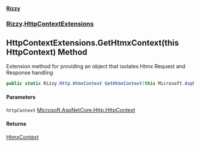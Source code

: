 #### [Rizzy](index 'index')
### [Rizzy](Rizzy 'Rizzy').[HttpContextExtensions](Rizzy.HttpContextExtensions 'Rizzy.HttpContextExtensions')

## HttpContextExtensions.GetHtmxContext(this HttpContext) Method

Extension method for providing an object that isolates Htmx Request and Response handling

```csharp
public static Rizzy.Http.HtmxContext GetHtmxContext(this Microsoft.AspNetCore.Http.HttpContext httpContext);
```
#### Parameters

<a name='Rizzy.HttpContextExtensions.GetHtmxContext(thisMicrosoft.AspNetCore.Http.HttpContext).httpContext'></a>

`httpContext` [Microsoft.AspNetCore.Http.HttpContext](https://docs.microsoft.com/en-us/dotnet/api/Microsoft.AspNetCore.Http.HttpContext 'Microsoft.AspNetCore.Http.HttpContext')

#### Returns
[HtmxContext](Rizzy.Http.HtmxContext 'Rizzy.Http.HtmxContext')